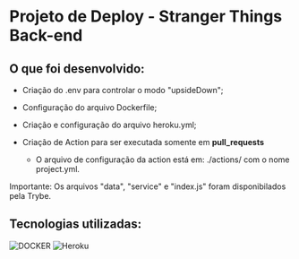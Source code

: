 # Projeto de Deploy - Stranger Things Back-end

## O que foi desenvolvido: 

* Criação do .env para controlar o modo "upsideDown";

* Configuração do arquivo Dockerfile;

* Criação e configuração do arquivo heroku.yml;

* Criação de Action para ser executada somente em **pull_requests**
    -  O arquivo de configuração da action está em: ./actions/ com o nome project.yml.

Importante: Os arquivos "data", "service" e "index.js" foram disponibilados pela Trybe.



## Tecnologias utilizadas:

![DOCKER](https://img.shields.io/badge/Docker-2CA5E0?style=for-the-badge&logo=docker&logoColor=white)
![Heroku](https://img.shields.io/badge/-HEROKU-purple?style=for-the-badge&logo=Heroku&logoColor=white)
